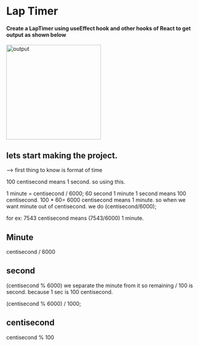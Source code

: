 # Lap Timer

#### Create a LapTimer using useEffect hook and other hooks of React to get output as shown below

<img src='https://storage.googleapis.com/acciojob-open-file-collections/lap-timer_AdobeExpress.gif' height='250px' alt='output'/>


## lets start making the project.

--> first thing to know is format of time

100 centisecond means 1 second.
so using this.

1 minute = centisecond / 6000; 
 60 second 1 minute 
 1 second means 100 centisecond.
 100 * 60= 6000 centisecond means 1 minute.
so when we want minute out of centisecond. we do (centisecond/6000);

for ex: 7543 centisecond means (7543/6000)  1 minute. 

## Minute
centisecond / 6000

## second
(centisecond % 6000) we separate the minute from it so remaining / 100 is second. because 1 sec is 100 centisecond.

(centisecond % 6000) / 1000;

## centisecond 
centisecond % 100 

